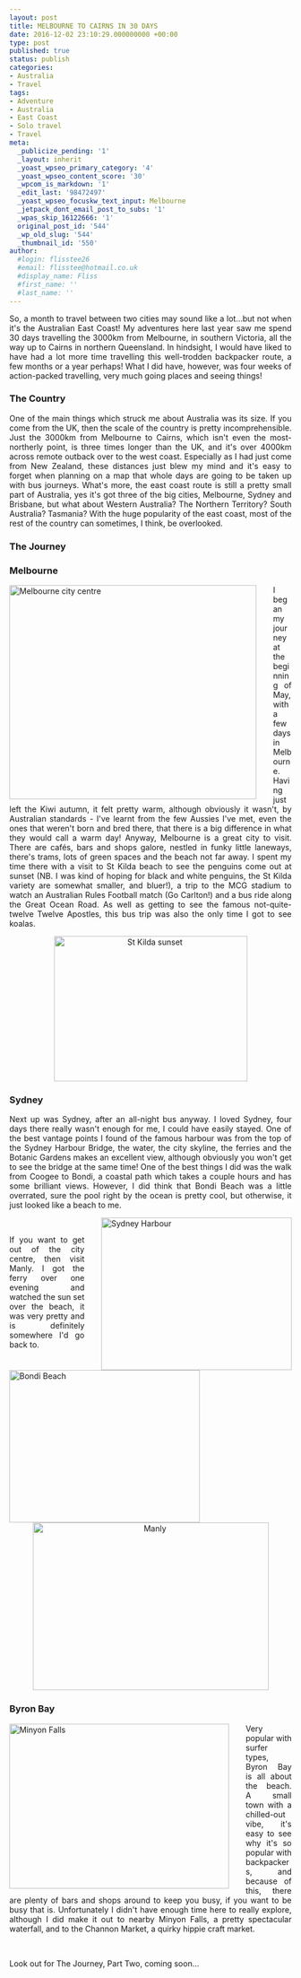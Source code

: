 ```yaml
---
layout: post
title: MELBOURNE TO CAIRNS IN 30 DAYS
date: 2016-12-02 23:10:29.000000000 +00:00
type: post
published: true
status: publish
categories:
- Australia
- Travel
tags:
- Adventure
- Australia
- East Coast
- Solo travel
- Travel
meta:
  _publicize_pending: '1'
  _layout: inherit
  _yoast_wpseo_primary_category: '4'
  _yoast_wpseo_content_score: '30'
  _wpcom_is_markdown: '1'
  _edit_last: '98472497'
  _yoast_wpseo_focuskw_text_input: Melbourne
  _jetpack_dont_email_post_to_subs: '1'
  _wpas_skip_16122666: '1'
  original_post_id: '544'
  _wp_old_slug: '544'
  _thumbnail_id: '550'
author:
  #login: flisstee26
  #email: flisstee@hotmail.co.uk
  #display_name: Fliss
  #first_name: ''
  #last_name: ''
---
```

<p class="western" align="JUSTIFY">So, a month to travel between two cities may sound like a lot...but not when it's the Australian East Coast! My adventures here last year saw me spend 30 days travelling the 3000km from Melbourne, in southern Victoria, all the way up to Cairns in northern Queensland. In hindsight, I would have liked to have had a lot more time travelling this well-trodden backpacker route, a few months or a year perhaps! What I did have, however, was four weeks of action-packed travelling, very much going places and seeing things!</p>

<h3 class="western" align="JUSTIFY">The Country</h3>
<p class="western" align="JUSTIFY">One of the main things which struck me about Australia was its size. If you come from the UK, then the scale of the country is pretty incomprehensible. Just the 3000km from Melbourne to Cairns, which isn't even the most-northerly point, is three times longer than the UK, and it's over 4000km across remote outback over to the west coast. Especially as I had just come from New Zealand, these distances just blew my mind and it's easy to forget when planning on a map that whole days are going to be taken up with bus journeys. What's more, the east coast route is still a pretty small part of Australia, yes it's got three of the big cities, Melbourne, Sydney and Brisbane, but what about Western Australia? The Northern Territory? South Australia? Tasmania? With the huge popularity of the east coast, most of the rest of the country can sometimes, I think, be overlooked.</p>

<h3 class="western" align="JUSTIFY">The Journey</h3>
<h3 class="western" align="JUSTIFY">Melbourne</h3>
<div style="float:left; padding-right:30px">
<img class="wp-image-548 alignleft" src="{{ site.baseurl }}/assets/P1010548-2-300x260.jpg" alt="Melbourne city centre" width="441" height="382" />
</div>
<p class="western" align="JUSTIFY">I began my journey at the beginning of May, with a few days in Melbourne. Having just left the Kiwi autumn, it felt pretty warm, although obviously it wasn't, by Australian standards - I've learnt from the few Aussies I've met, even the ones that weren't born and bred there, that there is a big difference in what they would call a warm day! Anyway, Melbourne is a great city to visit. There are cafés, bars and shops galore, nestled in funky little laneways, there's trams, lots of green spaces and the beach not far away. I spent my time there with a visit to St Kilda beach to see the penguins come out at sunset (NB. I was kind of hoping for black and white penguins, the St Kilda variety are somewhat smaller, and bluer!), a trip to the MCG stadium to watch an Australian Rules Football match (Go Carlton!) and a bus ride along the Great Ocean Road. As well as getting to see the famous not-quite-twelve Twelve Apostles, this bus trip was also the only time I got to see koalas.</p>

<p class="western" align="center"><img class="wp-image-549 aligncenter" src="{{ site.baseurl }}/assets/P5030687-300x225.jpg" alt="St Kilda sunset" width="345" height="259" /></p>

<h3 class="western" align="JUSTIFY">Sydney</h3>

<p class="western" align="JUSTIFY">Next up was Sydney, after an all-night bus anyway. I loved Sydney, four days there really wasn't enough for me, I could have easily stayed. One of the best vantage points I found of the famous harbour was from the top of the Sydney Harbour Bridge, the water, the city skyline, the ferries and the Botanic Gardens makes an excellent view, although obviously you won't get to see the bridge at the same time! One of the best things I did was the walk from Coogee to Bondi, a coastal path which takes a couple hours and has some brilliant views. However, I did think that Bondi Beach was a little overrated, sure the pool right by the ocean is pretty cool, but otherwise, it just looked like a beach to me.</p>

<div style="float:right; padding-left:30px">
<img class=" wp-image-550 alignright" src="{{ site.baseurl }}/assets/P5050729-300x225.jpg" alt="Sydney Harbour" width="340" height="272" />
</div>
<div style="float:left; padding-right:30px">
<img class="wp-image-552 alignleft" src="{{ site.baseurl }}/assets/P5060759-300x191.jpg" alt="Bondi Beach" width="340" height="272" />
</div>

<p class="western" align="JUSTIFY">&nbsp;</p>

<p class="western" align="JUSTIFY">If you want to get out of the city centre, then visit Manly. I got the ferry over one evening and watched the sun set over the beach, it was very pretty and is definitely somewhere I'd go back to.</p>
<p class="western" align="center"><img class=" wp-image-551 aligncenter" src="{{ site.baseurl }}/assets/P5080786-300x213.jpg" alt="Manly" width="421" height="299" /></p>

<h3 class="western" align="JUSTIFY">Byron Bay</h3>
<div style="float:left; padding-right:30px">
<img class="alignleft wp-image-553" src="{{ site.baseurl }}/assets/11255505_10155600748180077_2519569137091816303_n-300x225.jpg" alt="Minyon Falls" width="392" height="294" />
</div>
<p class="western" align="JUSTIFY">Very popular with surfer types, Byron Bay is all about the beach. A small town with a chilled-out vibe, it's easy to see why it's so popular with backpackers, and because of this, there are plenty of bars and shops around to keep you busy, if you want to be busy that is. Unfortunately I didn't have enough time here to really explore, although I did make it out to nearby Minyon Falls, a pretty spectacular waterfall, and to the Channon Market, a quirky hippie craft market.</p>
<p class="western" align="JUSTIFY">&nbsp;</p>

<p class="western" align="JUSTIFY">Look out for The Journey, Part Two, coming soon...</p>
